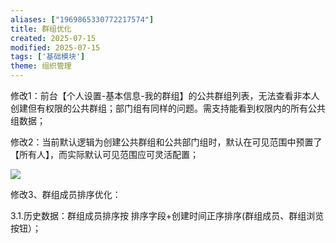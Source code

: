 ```yaml
---
aliases: ["1969865330772217574"]
title: 群组优化
created: 2025-07-15
modified: 2025-07-15
tags: ['基础模块']
theme: 组织管理
---
```


修改1：前台【个人设置-基本信息-我的群组】的公共群组列表，无法查看非本人创建但有权限的公共群组；部门组有同样的问题。需支持能看到权限内的所有公共组数据；

修改2：当前默认逻辑为创建公共群组和公共部门组时，默认在可见范围中预置了【所有人】，而实际默认可见范围应可灵活配置；

![](https://myhelpdoc.oss-cn-heyuan.aliyuncs.com/mdimages/2e37d87b93cc092dd83947f77fd844fa.jpg)

修改3、群组成员排序优化：

3.1.历史数据：群组成员排序按 排序字段+创建时间正序排序(群组成员、群组浏览按钮）；

